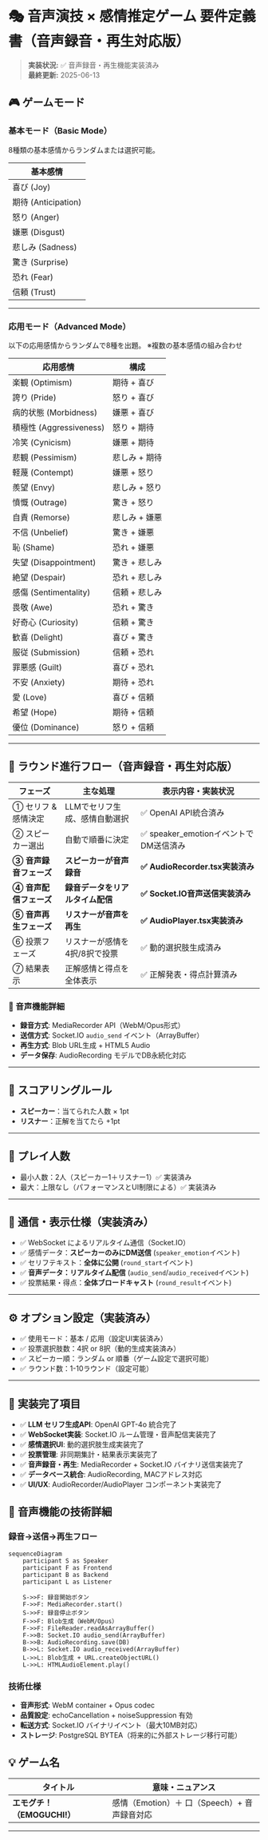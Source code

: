 # 🎭 音声演技 × 感情推定ゲーム 要件定義書（音声録音・再生対応版）

> **実装状況:** ✅ 音声録音・再生機能実装済み  
> **最終更新:** 2025-06-13

## 🎮 ゲームモード

### 基本モード（Basic Mode）
8種類の基本感情からランダムまたは選択可能。

| **基本感情** |
|-------------|
| 喜び (Joy) |
| 期待 (Anticipation) |
| 怒り (Anger) |
| 嫌悪 (Disgust) |
| 悲しみ (Sadness) |
| 驚き (Surprise) |
| 恐れ (Fear) |
| 信頼 (Trust) |

---

### 応用モード（Advanced Mode）
以下の応用感情からランダムで8種を出題。
※複数の基本感情の組み合わせ

| **応用感情** | **構成** |
|-------------|-----------|
| 楽観 (Optimism) | 期待 + 喜び |
| 誇り (Pride) | 怒り + 喜び |
| 病的状態 (Morbidness) | 嫌悪 + 喜び |
| 積極性 (Aggressiveness) | 怒り + 期待 |
| 冷笑 (Cynicism) | 嫌悪 + 期待 |
| 悲観 (Pessimism) | 悲しみ + 期待 |
| 軽蔑 (Contempt) | 嫌悪 + 怒り |
| 羨望 (Envy) | 悲しみ + 怒り |
| 憤慨 (Outrage) | 驚き + 怒り |
| 自責 (Remorse) | 悲しみ + 嫌悪 |
| 不信 (Unbelief) | 驚き + 嫌悪 |
| 恥 (Shame) | 恐れ + 嫌悪 |
| 失望 (Disappointment) | 驚き + 悲しみ |
| 絶望 (Despair) | 恐れ + 悲しみ |
| 感傷 (Sentimentality) | 信頼 + 悲しみ |
| 畏敬 (Awe) | 恐れ + 驚き |
| 好奇心 (Curiosity) | 信頼 + 驚き |
| 歓喜 (Delight) | 喜び + 驚き |
| 服従 (Submission) | 信頼 + 恐れ |
| 罪悪感 (Guilt) | 喜び + 恐れ |
| 不安 (Anxiety) | 期待 + 恐れ |
| 愛 (Love) | 喜び + 信頼 |
| 希望 (Hope) | 期待 + 信頼 |
| 優位 (Dominance) | 怒り + 信頼 |

---

## 🔁 ラウンド進行フロー（音声録音・再生対応版）

| フェーズ | 主な処理 | 表示内容・実装状況 |
|---------|----------|-----------|
| ① セリフ & 感情決定 | LLMでセリフ生成、感情自動選択 | ✅ OpenAI API統合済み |
| ② スピーカー選出 | 自動で順番に決定 | ✅ speaker_emotionイベントでDM送信済み |
| **③ 音声録音フェーズ** | **スピーカーが音声録音** | **✅ AudioRecorder.tsx実装済み** |
| **④ 音声配信フェーズ** | **録音データをリアルタイム配信** | **✅ Socket.IO音声送信実装済み** |
| **⑤ 音声再生フェーズ** | **リスナーが音声を再生** | **✅ AudioPlayer.tsx実装済み** |
| ⑥ 投票フェーズ | リスナーが感情を4択/8択で投票 | ✅ 動的選択肢生成済み |
| ⑦ 結果表示 | 正解感情と得点を全体表示 | ✅ 正解発表・得点計算済み |

### 🎤 音声機能詳細
- **録音方式**: MediaRecorder API（WebM/Opus形式）
- **送信方式**: Socket.IO `audio_send` イベント（ArrayBuffer）
- **再生方式**: Blob URL生成 + HTML5 Audio
- **データ保存**: AudioRecording モデルでDB永続化対応

---

## 🎯 スコアリングルール

- **スピーカー**：当てられた人数 × 1pt
- **リスナー**：正解を当てたら +1pt

---

## 👥 プレイ人数

- 最小人数：2人（スピーカー1＋リスナー1）✅ 実装済み
- 最大：上限なし（パフォーマンスとUI制限による）✅ 実装済み

---

## 📡 通信・表示仕様（実装済み）

- ✅ WebSocket によるリアルタイム通信（Socket.IO）
- ✅ 感情データ：**スピーカーのみにDM送信** (`speaker_emotion`イベント)
- ✅ セリフテキスト：**全体に公開** (`round_start`イベント)
- ✅ **音声データ：リアルタイム配信** (`audio_send`/`audio_received`イベント)
- ✅ 投票結果・得点：**全体ブロードキャスト** (`round_result`イベント)

---

## ⚙️ オプション設定（実装済み）

- ✅ 使用モード：基本 / 応用（設定UI実装済み）
- ✅ 投票選択肢数：4択 or 8択（動的生成実装済み）
- ✅ スピーカー順：ランダム or 順番（ゲーム設定で選択可能）
- ✅ ラウンド数：1-10ラウンド（設定可能）

---

## 📝 実装完了項目

- ✅ **LLM セリフ生成API**: OpenAI GPT-4o 統合完了
- ✅ **WebSocket実装**: Socket.IO ルーム管理・音声配信実装完了
- ✅ **感情選択UI**: 動的選択肢生成実装完了
- ✅ **投票管理**: 非同期集計・結果表示実装完了
- ✅ **音声録音・再生**: MediaRecorder + Socket.IO バイナリ送信実装完了
- ✅ **データベース統合**: AudioRecording, MACアドレス対応
- ✅ **UI/UX**: AudioRecorder/AudioPlayer コンポーネント実装完了

## 🎵 音声機能の技術詳細

### 録音→送信→再生フロー
```mermaid
sequenceDiagram
    participant S as Speaker
    participant F as Frontend
    participant B as Backend
    participant L as Listener
    
    S->>F: 録音開始ボタン
    F->>F: MediaRecorder.start()
    S->>F: 録音停止ボタン
    F->>F: Blob生成（WebM/Opus）
    F->>F: FileReader.readAsArrayBuffer()
    F->>B: Socket.IO audio_send(ArrayBuffer)
    B->>B: AudioRecording.save(DB)
    B->>L: Socket.IO audio_received(ArrayBuffer)
    L->>L: Blob生成 + URL.createObjectURL()
    L->>L: HTMLAudioElement.play()
```

### 技術仕様
- **音声形式**: WebM container + Opus codec
- **品質設定**: echoCancellation + noiseSuppression 有効
- **転送方式**: Socket.IO バイナリイベント（最大10MB対応）
- **ストレージ**: PostgreSQL BYTEA（将来的に外部ストレージ移行可能）

## 💡 ゲーム名

| タイトル | 意味・ニュアンス |
|----------|------------------|
| **エモグチ！（EMOGUCHI!）** | 感情（Emotion）＋ 口（Speech）+ 音声録音対応 |
---
